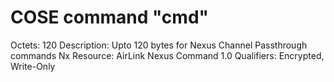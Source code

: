 # COSE command "cmd"

Octets: 120
Description: Upto 120 bytes for Nexus Channel Passthrough commands
Nx Resource: AirLink Nexus Command 1.0
Qualifiers: Encrypted, Write-Only
